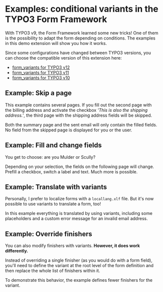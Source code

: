 # Examples: conditional variants in the TYPO3 Form Framework

With TYPO3 v9, the Form Framework learned some new tricks!
One of them is the possibility to adapt the form depending on conditions.
The examples in this demo extension will show you how it works.

Since some configurations have changed between TYPO3 versions, you can choose the compatible version of this extension here:
- [form_variants for TYPO3 v12](https://github.com/sebkln/form_variants/tree/12.4)
- [form_variants for TYPO3 v11](https://github.com/sebkln/form_variants/tree/11.5)
- [form_variants for TYPO3 v10](https://github.com/sebkln/form_variants/tree/10.4)

## Example: Skip a page

This example contains several pages.
If you fill out the second page with the billing address and
activate the checkbox *'This is also the shipping address.'*,
the third page with the shipping address fields will be skipped.

Both the summary page and the sent email will only contain the filled
fields. No field from the skipped page is displayed for you or the user.

## Example: Fill and change fields

You get to choose: are you Mulder or Scully?

Depending on your selection, the fields on the following page will change.
Prefill a checkbox, switch a label and text. Much more is possible.

## Example: Translate with variants

Personally, I prefer to localize forms with a `locallang.xlf` file.
But it's now possible to use variants to translate a form, too!

In this example everything is translated by using variants, including some placeholders and a custom error message for an invalid email address.

## Example: Override finishers

You can also modify finishers with variants. **However, it does work differently.**

Instead of overriding a single finisher (as you would do with a form field),
you'll need to define the variant at the root level of the form definition
and then replace the whole list of finishers within it.

To demonstrate this behavior, the example defines fewer finishers for the variant.
